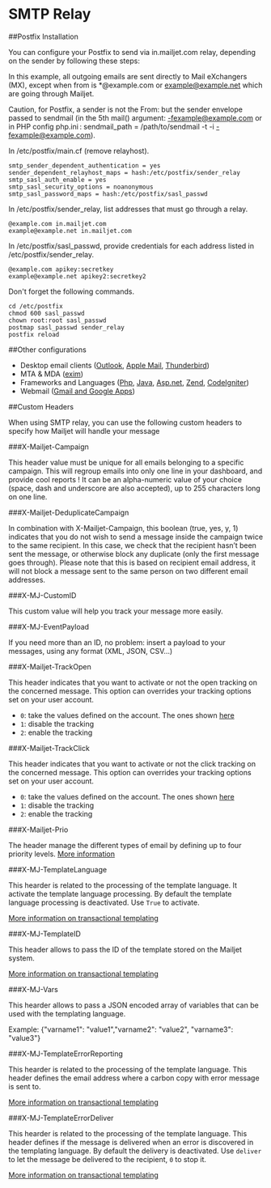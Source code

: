 <h1 id="SMTP_Relay_Use">SMTP Relay</h1>

##Postfix Installation

You can configure your Postfix to send via in.mailjet.com relay, depending on the sender by following these steps: 

In this example, all outgoing emails are sent directly to Mail eXchangers (MX), except when from is *@example.com or example@example.net which are going through Mailjet.

Caution, for Postfix, a sender is not the From: but the sender envelope passed to sendmail (in the 5th mail() argument: -fexample@example.com or in PHP config php.ini : sendmail_path = /path/to/sendmail -t -i -fexample@example.com).

<div></div>
In /etc/postfix/main.cf (remove relayhost).

```
smtp_sender_dependent_authentication = yes
sender_dependent_relayhost_maps = hash:/etc/postfix/sender_relay
smtp_sasl_auth_enable = yes
smtp_sasl_security_options = noanonymous
smtp_sasl_password_maps = hash:/etc/postfix/sasl_passwd
``` 

<div></div>
In /etc/postfix/sender_relay, list addresses that must go through a relay.

``` 
@example.com in.mailjet.com
example@example.net in.mailjet.com
```

<div></div> 
In /etc/postfix/sasl_passwd, provide credentials for each address listed in /etc/postfix/sender_relay.

``` 
@example.com apikey:secretkey
example@example.net apikey2:secretkey2
``` 

<div></div>
Don't forget the following commands.

``` 
cd /etc/postfix
chmod 600 sasl_passwd
chown root:root sasl_passwd
postmap sasl_passwd sender_relay
postfix reload
``` 

##Other configurations

- Desktop email clients (<a href="https://uk.mailjet.com/support/how-do-i-change-my-smtp-settings-in-outlook,98.htm" target="_blank">Outlook</a>, <a href="https://uk.mailjet.com/docs/apple-mail-smtp-setup" target="_blank">Apple Mail</a>, <a href="https://uk.mailjet.com/docs/thunderbird-smtp-setup" target="_blank">Thunderbird</a>)
- MTA & MDA (<a href="https://uk.mailjet.com/docs/code/exim" target="_blank">exim</a>)
- Frameworks and Languages (<a href="https://uk.mailjet.com/docs/code/php" target="_blank">Php</a>, <a href="https://uk.mailjet.com/docs/code/java" target="_blank">Java</a>, <a href="https://uk.mailjet.com/docs/code/asp" target="_blank">Asp.net</a>, <a href="https://uk.mailjet.com/docs/code/php/zend" target="_blank">Zend</a>, <a href="https://uk.mailjet.com/docs/code/php/codeigniter" target="_blank">CodeIgniter</a>)
- Webmail (<a href="https://uk.mailjet.com/support/how-to-set-up-mailjet-s-smtp-with-gmail,110.htm" target="_blank">Gmail and Google Apps</a>)


##Custom Headers

When using SMTP relay, you can use the following custom headers to specify how Mailjet will handle your message

###X-Mailjet-Campaign

This header value must be unique for all emails belonging to a specific campaign. This will regroup emails into only one line in your dashboard, and provide cool reports !
It can be an alpha-numeric value of your choice (space, dash and underscore are also accepted), up to 255 characters long on one line.

###X-Mailjet-DeduplicateCampaign

In combination with X-Mailjet-Campaign, this boolean (true, yes, y, 1) indicates that you do not wish to send a message inside the campaign twice to the same recipient. In this case, we check that the recipient hasn’t been sent the message, or otherwise block any duplicate (only the first message goes through).
Please note that this is based on recipient email address, it will not block a message sent to the same person on two different email addresses.

###X-MJ-CustomID

This custom value will help you track your message more easily.

###X-MJ-EventPayload

If you need more than an ID, no problem: insert a payload to your messages, using any format (XML, JSON, CSV…)

###X-Mailjet-TrackOpen

This header indicates that you want to activate or not the open tracking on the concerned message. This option can overrides your tracking options set on your user account.
 
 - <code>0</code>: take the values defined on the account. The ones shown <a href="https://app.mailjet.com/account/settings" target="_blank">here</a>
 - <code>1</code>: disable the tracking <br />
 - <code>2</code>: enable the tracking


###X-Mailjet-TrackClick

This header indicates that you want to activate or not the click tracking on the concerned message. This option can overrides your tracking options set on your user account.

 - <code>0</code>: take the values defined on the account. The ones shown <a href="https://app.mailjet.com/account/settings" target="_blank">here</a>
 - <code>1</code>: disable the tracking <br />
 - <code>2</code>: enable the tracking


###X-Mailjet-Prio

The header manage the different types of email by defining up to four priority levels.
<a href="https://app.mailjet.com/docs/email-priority-management" target="_blank">More information</a>

###X-MJ-TemplateLanguage

This hearder is related to the processing of the template language. It activate the template language processing. By default the template language processing is deactivated. Use <code>True</code> to activate.

[More information on transactional templating](#transactional-templating)

###X-MJ-TemplateID

This header allows to pass the ID of the template stored on the Mailjet system.

[More information on transactional templating](#transactional-templating)

###X-MJ-Vars

This hearder allows to pass a JSON encoded array of variables that can be used with the templating language.

Example: {"varname1": "value1","varname2": "value2", "varname3": "value3"}

###X-MJ-TemplateErrorReporting

This hearder is related to the processing of the template language. This header defines the email address where a carbon copy with error message is sent to.

[More information on transactional templating](#transactional-templating)

###X-MJ-TemplateErrorDeliver

This hearder is related to the processing of the template language. This header defines if the message is delivered when an error is discovered in the templating language. By default the delivery is deactivated. Use <code>deliver</code> to let the message be delivered to the recipient, <code>0</code> to stop it. 

[More information on transactional templating](#transactional-templating)

